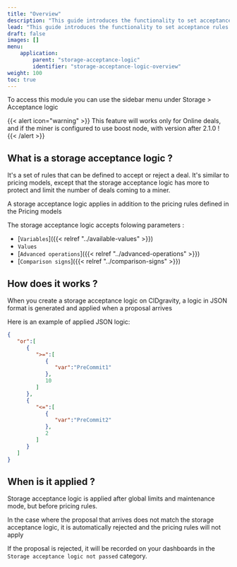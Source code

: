 ```yaml
---
title: "Overview"
description: "This guide introduces the functionality to set acceptance rules based on pipeline sealing status"
lead: "This guide introduces the functionality to set acceptance rules based on pipeline sealing status, such as number of deals in PC1 and more."
draft: false
images: []
menu:
    application:
        parent: "storage-acceptance-logic"
        identifier: "storage-acceptance-logic-overview"
weight: 100
toc: true
---
```


To access this module you can use the sidebar menu under Storage > Acceptance logic

{{< alert icon="warning" >}}
This feature will works only for Online deals, and if the miner is configured to use boost node, with version after 2.1.0 !
{{< /alert >}}

## What is a storage acceptance logic ?

It's a set of rules that can be defined to accept or reject a deal. It's similar to pricing models, except that the storage acceptance logic 
has more to protect and limit the number of deals coming to a miner.

A storage acceptance logic applies in addition to the pricing rules defined in the Pricing models

The storage acceptance logic accepts folowing parameters : 
- [`Variables`]({{< relref "../available-values" >}})
- `Values`
- [`Advanced operations`]({{< relref "../advanced-operations" >}})
- [`Comparison signs`]({{< relref "../comparison-signs" >}})

## How does it works ?

When you create a storage acceptance logic on CIDgravity, a logic in JSON format is generated and applied when a proposal arrives

Here is an example of applied JSON logic:

```json
{
   "or":[
      {
         ">=":[
            {
               "var":"PreCommit1"
            },
            10
         ]
      },
      {
         "<=":[
            {
               "var":"PreCommit2"
            },
            2
         ]
      }
   ]
}
```

## When is it applied ?

Storage acceptance logic is applied after global limits and maintenance mode, but before pricing rules.

In the case where the proposal that arrives does not match the storage acceptance logic, it is automatically rejected and the pricing rules will not apply

If the proposal is rejected, it will be recorded on your dashboards in the `Storage acceptance logic not passed` category.